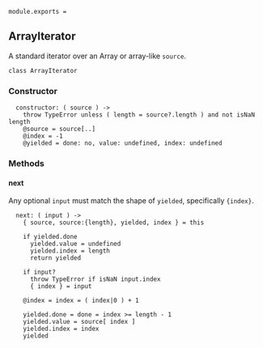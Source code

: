     module.exports =



## ArrayIterator

A standard iterator over an Array or array-like `source`.

    class ArrayIterator


### Constructor

      constructor: ( source ) ->
        throw TypeError unless ( length = source?.length ) and not isNaN length
        @source = source[..]
        @index = -1
        @yielded = done: no, value: undefined, index: undefined


### Methods


#### next

Any optional `input` must match the shape of `yielded`, specifically `{index}`.

      next: ( input ) ->
        { source, source:{length}, yielded, index } = this

        if yielded.done
          yielded.value = undefined
          yielded.index = length
          return yielded

        if input?
          throw TypeError if isNaN input.index
          { index } = input

        @index = index = ( index|0 ) + 1

        yielded.done = done = index >= length - 1
        yielded.value = source[ index ]
        yielded.index = index
        yielded
